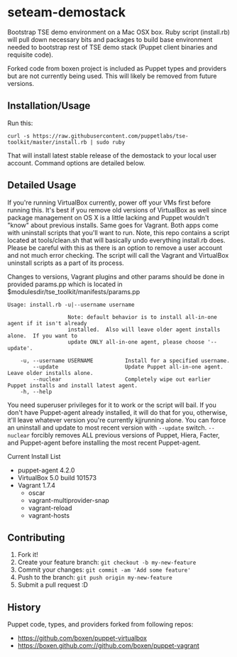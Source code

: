 # seteam-demostack
Bootstrap TSE demo environment on a Mac OSX box. Ruby script (install.rb) will pull
down necessary bits and packages to build base environment needed to bootstrap rest of TSE demo
stack (Puppet client binaries and requisite code).

Forked code from boxen project is included as Puppet types and providers but are not currently being
used.  This will likely be removed from future versions.

## Installation/Usage
Run this:

```
curl -s https://raw.githubusercontent.com/puppetlabs/tse-toolkit/master/install.rb | sudo ruby
```
That will install latest stable release of the demostack to your local user account.  Command options are
detailed below.

## Detailed Usage

If you're running VirtualBox currently, power off your VMs first before running this.  It's best if you 
remove old versions of VirtualBox as well since package management on OS X is a little lacking and 
Puppet wouldn't "know" about previous installs.  Same goes for Vagrant.  Both apps come with uninstall 
scripts that you'll want to run.  Note, this repo contains a script located at tools/clean.sh 
that will basically undo everything install.rb does.  Please be careful with this as there is an option 
to remove a user account and not much error checking.  The script will call the Vagrant and VirtualBox 
uninstall scripts as a part of its process.

Changes to versions, Vagrant plugins and other params should be done in provided params.pp which is located in
$modulesdir/tse_toolkit/manifests/params.pp

```
Usage: install.rb -u|--username username

                   Note: default behavior is to install all-in-one agent if it isn't already
                   installed.  Also will leave older agent installs alone.  If you want to
                   update ONLY all-in-one agent, please choose '--update'.

    -u, --username USERNAME          Install for a specified username.
        --update                     Update Puppet all-in-one agent. Leave older installs alone.
        --nuclear                    Completely wipe out earlier Puppet installs and install latest agent.
    -h, --help
```

You need superuser privileges for it to work or the script will bail.  If you don't have Puppet-agent 
already installed, it will do that for you, otherwise, it'll leave whatever version you're currently 
kjjrunning alone.  You can force an uninstall and update to most recent version 
with ```--update``` switch.  ```--nuclear``` forcibly removes ALL previous versions of Puppet, Hiera, Facter, 
and Puppet-agent before installing the most recent Puppet-agent.

Current Install List
* puppet-agent 4.2.0
* VirtualBox 5.0 build 101573
* Vagrant 1.7.4
  * oscar
  * vagrant-multiprovider-snap
  * vagrant-reload
  * vagrant-hosts

## Contributing

1. Fork it!
2. Create your feature branch: `git checkout -b my-new-feature`
3. Commit your changes: `git commit -am 'Add some feature'`
4. Push to the branch: `git push origin my-new-feature`
5. Submit a pull request :D

## History

Puppet code, types, and providers forked from following repos:
* https://github.com/boxen/puppet-virtualbox
* https://boxen.github.com://github.com/boxen/puppet-vagrant 
